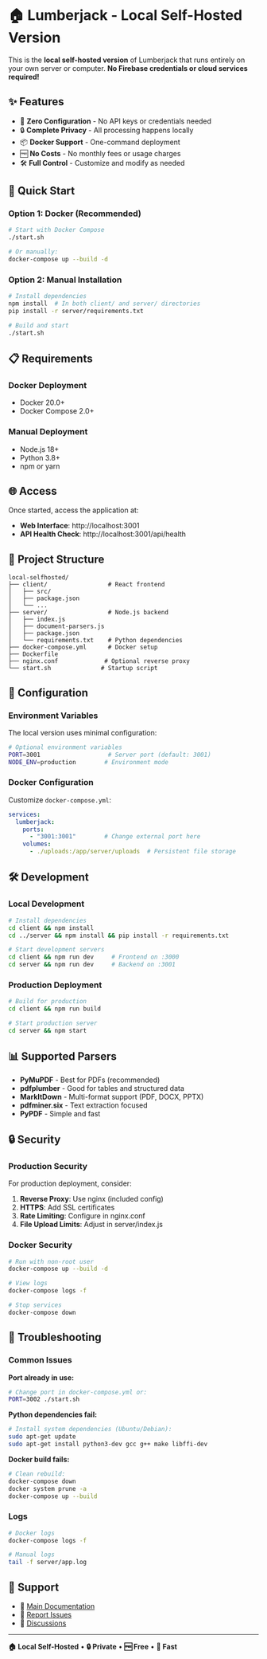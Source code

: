 # 🏠 Lumberjack - Local Self-Hosted Version

This is the **local self-hosted version** of Lumberjack that runs entirely on your own server or computer. **No Firebase credentials or cloud services required!**

## ✨ Features

- 🚀 **Zero Configuration** - No API keys or credentials needed
- 🔒 **Complete Privacy** - All processing happens locally
- 📦 **Docker Support** - One-command deployment
- 🆓 **No Costs** - No monthly fees or usage charges
- 🛠️ **Full Control** - Customize and modify as needed

## 🚀 Quick Start

### Option 1: Docker (Recommended)

```bash
# Start with Docker Compose
./start.sh

# Or manually:
docker-compose up --build -d
```

### Option 2: Manual Installation

```bash
# Install dependencies
npm install  # In both client/ and server/ directories
pip install -r server/requirements.txt

# Build and start
./start.sh
```

## 📋 Requirements

### Docker Deployment
- Docker 20.0+
- Docker Compose 2.0+

### Manual Deployment
- Node.js 18+
- Python 3.8+
- npm or yarn

## 🌐 Access

Once started, access the application at:
- **Web Interface**: http://localhost:3001
- **API Health Check**: http://localhost:3001/api/health

## 📁 Project Structure

```
local-selfhosted/
├── client/                 # React frontend
│   ├── src/
│   ├── package.json
│   └── ...
├── server/                 # Node.js backend
│   ├── index.js
│   ├── document-parsers.js
│   ├── package.json
│   └── requirements.txt    # Python dependencies
├── docker-compose.yml      # Docker setup
├── Dockerfile
├── nginx.conf             # Optional reverse proxy
└── start.sh              # Startup script
```

## 🔧 Configuration

### Environment Variables

The local version uses minimal configuration:

```bash
# Optional environment variables
PORT=3001                   # Server port (default: 3001)
NODE_ENV=production        # Environment mode
```

### Docker Configuration

Customize `docker-compose.yml`:

```yaml
services:
  lumberjack:
    ports:
      - "3001:3001"        # Change external port here
    volumes:
      - ./uploads:/app/server/uploads  # Persistent file storage
```

## 🛠️ Development

### Local Development

```bash
# Install dependencies
cd client && npm install
cd ../server && npm install && pip install -r requirements.txt

# Start development servers
cd client && npm run dev     # Frontend on :3000
cd server && npm run dev     # Backend on :3001
```

### Production Deployment

```bash
# Build for production
cd client && npm run build

# Start production server
cd server && npm start
```

## 📊 Supported Parsers

- **PyMuPDF** - Best for PDFs (recommended)
- **pdfplumber** - Good for tables and structured data
- **MarkItDown** - Multi-format support (PDF, DOCX, PPTX)
- **pdfminer.six** - Text extraction focused
- **PyPDF** - Simple and fast

## 🔒 Security

### Production Security

For production deployment, consider:

1. **Reverse Proxy**: Use nginx (included config)
2. **HTTPS**: Add SSL certificates
3. **Rate Limiting**: Configure in nginx.conf
4. **File Upload Limits**: Adjust in server/index.js

### Docker Security

```bash
# Run with non-root user
docker-compose up --build -d

# View logs
docker-compose logs -f

# Stop services
docker-compose down
```

## 🐛 Troubleshooting

### Common Issues

**Port already in use:**
```bash
# Change port in docker-compose.yml or:
PORT=3002 ./start.sh
```

**Python dependencies fail:**
```bash
# Install system dependencies (Ubuntu/Debian):
sudo apt-get update
sudo apt-get install python3-dev gcc g++ make libffi-dev
```

**Docker build fails:**
```bash
# Clean rebuild:
docker-compose down
docker system prune -a
docker-compose up --build
```

### Logs

```bash
# Docker logs
docker-compose logs -f

# Manual logs
tail -f server/app.log
```

## 🤝 Support

- 📖 [Main Documentation](../../README.md)
- 🐛 [Report Issues](https://github.com/pandaxbacon/AutoChunker/issues)
- 💬 [Discussions](https://github.com/pandaxbacon/AutoChunker/discussions)

---

**🏠 Local Self-Hosted** • **🔒 Private** • **🆓 Free** • **🚀 Fast**
